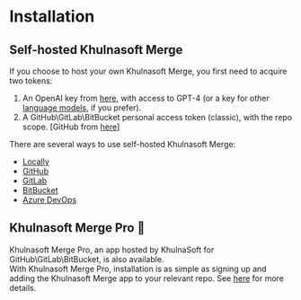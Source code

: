 # Installation

## Self-hosted Khulnasoft Merge
If you choose to host your own Khulnasoft Merge, you first need to acquire two tokens:

1. An OpenAI key from [here](https://platform.openai.com/api-keys), with access to GPT-4 (or a key for other [language models](https://pr-insight-docs.khulnasoft.com/usage-guide/changing_a_model/), if you prefer).
2. A GitHub\GitLab\BitBucket personal access token (classic), with the repo scope. [GitHub from [here](https://github.com/settings/tokens)]

There are several ways to use self-hosted Khulnasoft Merge:

- [Locally](./locally.md)
- [GitHub](./github.md)
- [GitLab](./gitlab.md)
- [BitBucket](./bitbucket.md)
- [Azure DevOps](./azure.md)

## Khulnasoft Merge Pro 💎
Khulnasoft Merge Pro, an app hosted by KhulnaSoft for GitHub\GitLab\BitBucket, is also available. 
<br>
With Khulnasoft Merge Pro, installation is as simple as signing up and adding the Khulnasoft Merge app to your relevant repo. 
See [here](https://pr-insight-docs.khulnasoft.com/installation/pr_insight_pro/) for more details.
